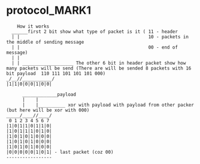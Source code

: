 # protocol_MARK1

        How it works
      ______first 2 bit show what type of packet is it ( 11 - header 
      | |                                                10 - packets in the middle of sending message 
      | |                                                00 - end of message)
      | |
      | | ___________________ The other 6 bit in header packet show how many packets will be send (There are will be sended 8 packets with 16 bit payload  110 111 101 101 101 000)
    _/__//___________/
    |1|1|0|0|0|1|0|0|

          _____________payload
          |    |
          |    |__________ xor with payload with payload from other packer (but here will be xor with 000)
    _____/____//____/
     0 1 2 3 4 5 6 7
    |1|0|1|1|0|1|1|0|
    |1|0|1|1|1|0|1|0|
    |1|0|1|0|1|0|0|0|
    |1|0|1|0|1|0|0|0|
    |1|0|1|0|1|0|0|0|
    |0|0|0|0|0|1|0|1| - last packet (coz 00)
    -----------------

